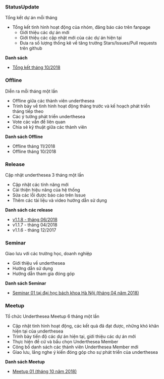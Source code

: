### StatusUpdate

Tổng kết dự án mỗi tháng

* Tổng kết tình hình hoạt động của nhóm, đăng báo cáo trên fanpage
  * Giới thiệu các dự án mới
  * Giới thiệu các cập nhật mới của các dự án hiện tại
  * Đưa ra số lượng thống kê về tăng trưởng Stars/Issues/Pull requests trên github

**Danh sách**

* [Tổng kết tháng 10/2018](https://www.facebook.com/notes/underthesea/undertheseaupdate-t%E1%BB%95ng-k%E1%BA%BFt-th%C3%A1ng-10/259844121388888/)

### Offline

Diễn ra mỗi tháng một lần

* Offline giữa các thành viên underthesea
* Trình bày về tình hình hoạt động tháng trước và kế hoạch phát triển tháng tiếp theo
* Các ý tưởng phát triển underthesea 
* Vote các vấn đề liên quan
* Chia sẻ kỹ thuật giữa các thành viên

**Danh sách Offline**

* Offline tháng 11/2018
* Offline tháng 10/2018

### Release

Cập nhật underthesea 3 tháng một lần 

* Cập nhật các tính năng mới
* Cải thiện hiệu năng của hệ thống
* Sửa các lỗi được báo cáo trên Issue
* Thêm các tài liệu và video hướng dẫn sử dụng

**Danh sách các release**

* [v1.1.8 - tháng 06/2018](https://github.com/undertheseanlp/underthesea/releases/tag/v1.1.8)
* v1.1.7 - tháng 04/2018
* v1.1.6 - tháng 12/2017

### Seminar

Giao lưu với các trường học, doanh nghiệp

* Giới thiệu về underthesea
* Hướng dẫn sử dụng 
* Hướng dẫn tham gia đóng góp

**Danh sách Seminar**

* [Seminar 01 tại đại học bách khoa Hà Nội (tháng 04 năm 2018)](https://www.facebook.com/undertheseanlp/posts/169964720376829?__tn__=-R)

### Meetup

Tổ chức Underthesea Meetup 6 tháng một lần

* Cập nhật tình hình hoạt động, các kết quả đã đạt được, những khó khăn hiện tại của underthesea
* Trình bày tiến độ các dự án hiện tại, giới thiệu các dự án mới
* Thực hiện đề cử và bầu chọn Underthesea Member
* Công bố danh sách các thành viên Underthesea Member mới 
* Giao lưu, lắng nghe ý kiến đóng góp cho sự phát triển của underthesea  

**Danh sách Meetup**

* [Meetup 01 (tháng 10 năm 2018)](https://www.facebook.com/undertheseanlp/posts/254670031906297?__xts__[0]=68.ARDpFvMyJZnmPa9mxgs9TBPYzczccdlBTnmRsXnCFpzBw4a5sCQiE6UB6GbB5VoGICBcCtCpG1RQN8mqPadpkojHuh4OorR0B-0TgUGdTVp8dKjur0ra7peH2PTG5nR1hOtc3R_eAeDSd-WC99yxe8u9MVGpFE97f2gQs-WE384YcGj0MjLVhlWf1AkiW7c3AOLv_a7TiR4bvCS_kEC-JA&__tn__=-R)